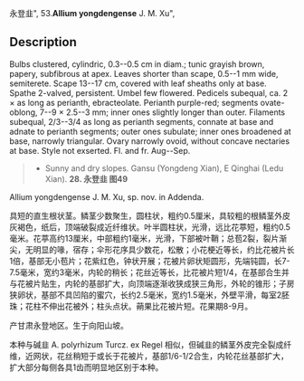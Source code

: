 永登韭",
53.**Allium yongdengense** J. M. Xu",

## Description
Bulbs clustered, cylindric, 0.3--0.5 cm in diam.; tunic grayish brown, papery, subfibrous at apex. Leaves shorter than scape, 0.5--1 mm wide, semiterete. Scape 13--17 cm, covered with leaf sheaths only at base. Spathe 2-valved, persistent. Umbel few flowered. Pedicels subequal, ca. 2 × as long as perianth, ebracteolate. Perianth purple-red; segments ovate-oblong, 7--9 × 2.5--3 mm; inner ones slightly longer than outer. Filaments subequal, 2/3--3/4 as long as perianth segments, connate at base and adnate to perianth segments; outer ones subulate; inner ones broadened at base, narrowly triangular. Ovary narrowly ovoid, without concave nectaries at base. Style not exserted. Fl. and fr. Aug--Sep.

> * Sunny and dry slopes. Gansu (Yongdeng Xian), E Qinghai (Ledu Xian).
**28. 永登韭 图49**

Allium yongdengense J. M. Xu, sp. nov. in Addenda.

具短的直生根状茎。鳞茎少数聚生，圆柱状，粗约0.5厘米，具较粗的根鳞茎外皮灰褐色，纸后，顶端破裂成近纤维状。叶半圆柱状，光滑，远比花葶短，粗约0.5毫米。花葶高约13厘米，中部粗约1毫米，光滑，下部被叶鞘；总苞2裂，裂片渐尖，无明显的喙，宿存；伞形花序具少数花，松散；小花梗近等长，约比花被片长1倍，基部无小苞片；花紫红色，钟状开展；花被片卵状矩圆形，先端钝圆，长7-7.5毫米，宽约3毫米，内轮的稍长；花丝近等长，比花被片短1/4，在基部合生并与花被片贴生，内轮的基部扩大，向顶端逐渐收狭成狭三角形，外轮的锥形；子房狭卵状，基部不具凹陷的蜜穴，长约2.5毫米，宽约1.5毫米，外壁平滑，每室2胚珠；花柱不伸出花被外；柱头点状。蒴果比花被片短。花果期8-9月。

产甘肃永登地区。生于向阳山坡。

本种与碱韭 A. polyrhizum Turcz. ex Regel 相似，但碱韭的鳞茎外皮完全裂成纤维，近网状，花丝稍短于或长于花被片，基部1/6-1/2合生，内轮花丝基部扩大，扩大部分每侧各具1齿而明显地区别于本种。

